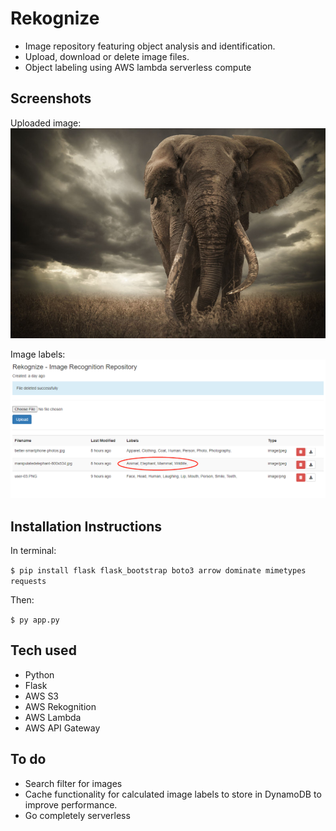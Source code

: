 # Rekognize
<ul>
<li>Image repository featuring object analysis and identification.</li>
<li>Upload, download or delete image files.</li>
<li>Object labeling using AWS lambda serverless compute</li>
</ul>

## Screenshots
Uploaded image:
![elephantimage](manipulatedelephant-800x534.jpg "inp_image")

Image labels:
![imagelabels](screenshoot.png "screenshot")

## Installation Instructions
In terminal:

`$ pip install flask flask_bootstrap boto3 arrow dominate mimetypes requests`  

Then:

`$ py app.py`

## Tech used
<ul>
<li>Python</li>
<li>Flask</li>
<li>AWS S3</li>
<li>AWS Rekognition</li>
<li>AWS Lambda</li>
<li>AWS API Gateway</li>
</ul>

## To do
<ul>
<li>Search filter for images</li>
<li>Cache functionality for calculated image labels to store in DynamoDB to improve performance.</li>
<li>Go completely serverless</li>
</ul>